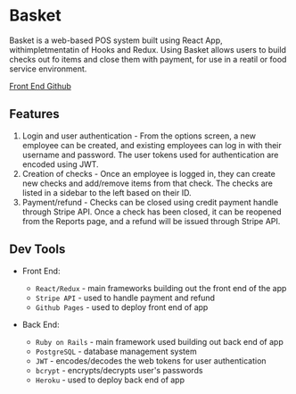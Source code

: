 # Basket

Basket is a web-based POS system built using React App, withimpletmentatin of Hooks and Redux. Using Basket allows users to build checks out fo items and close them with payment, for use in a reatil or food service environment.

[Front End Github](https://github.com/tdonovan79/basket_front_end)

## Features
  1. Login and user authentication - From the options screen, a new employee can be created, and existing employees can log in with their username and password. The user tokens used for authentication are encoded using JWT.
  2. Creation of checks - Once an employee is logged in, they can create new checks and add/remove items from that check. The checks are listed in a sidebar to the left based on their ID.
  3. Payment/refund - Checks can be closed using credit payment handle through Stripe API. Once a check has been closed, it can be reopened from the Reports page, and a refund will be issued through Stripe API.

## Dev Tools
- Front End:
  - `React/Redux` - main frameworks building out the front end of the app
  - `Stripe API` - used to handle payment and refund
  - `Github Pages` - used to deploy front end of app

- Back End:
  - `Ruby on Rails` - main framework used building out back end of app
  - `PostgreSQL` - database management system 
  - `JWT` - encodes/decodes the web tokens for user authentication
  - `bcrypt` - encrypts/decrypts user's passwords
  - `Heroku` - used to deploy back end of app
